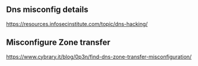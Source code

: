 ## Dns misconfig details
https://resources.infosecinstitute.com/topic/dns-hacking/

## Misconfigure Zone transfer
https://www.cybrary.it/blog/0p3n/find-dns-zone-transfer-misconfiguration/

